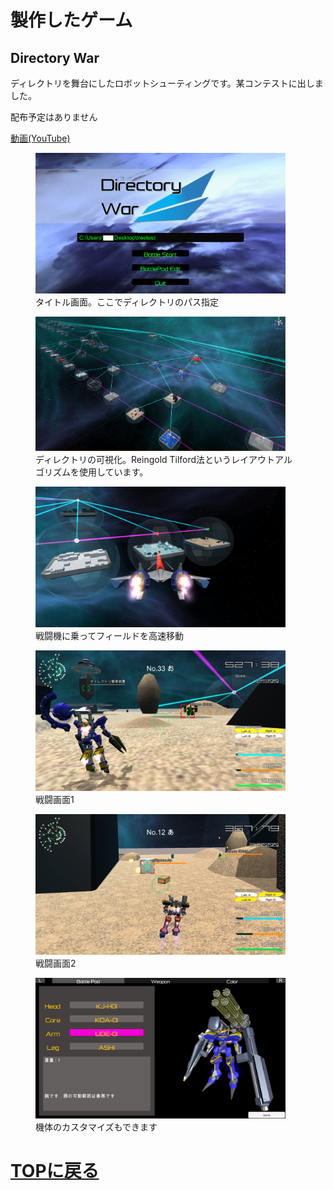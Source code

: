 # 製作したゲーム

## Directory War
ディレクトリを舞台にしたロボットシューティングです。某コンテストに出しました。

配布予定はありません

[動画(YouTube)](https://www.youtube.com/watch?v=85nIXDm9VNU)

<figure>
<img src="images/DW/dw_0.png" width="400px">
<figcaption>タイトル画面。ここでディレクトリのパス指定</figcaption>
</figure>

<figure>
<img src="images/DW/dw_1.png" width="400px">
<figcaption>ディレクトリの可視化。Reingold Tilford法というレイアウトアルゴリズムを使用しています。</figcaption>
</figure>

<figure>
<img src="images/DW/dw_2.png" width="400px">
<figcaption>戦闘機に乗ってフィールドを高速移動</figcaption>
</figure>

<figure>
<img src="images/DW/dw_3.png" width="400px">
<figcaption>戦闘画面1</figcaption>
</figure>

<figure>
<img src="images/DW/dw_4.png" width="400px">
<figcaption>戦闘画面2</figcaption>
</figure>

<figure>
<img src="images/DW/dw_5.png" width="400px">
<figcaption>機体のカスタマイズもできます</figcaption>
</figure>


# [TOPに戻る](index.md)
